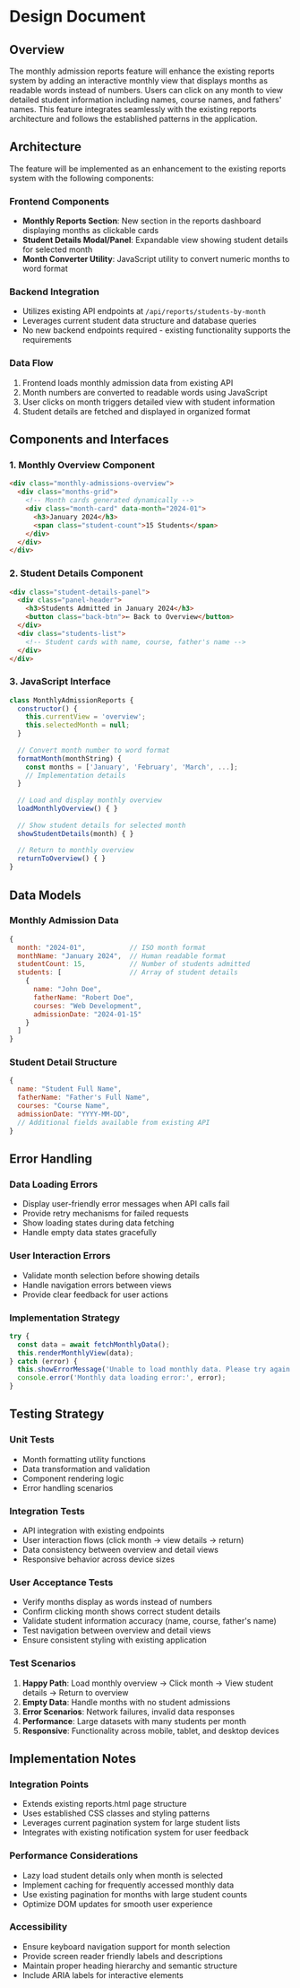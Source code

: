# Design Document

## Overview

The monthly admission reports feature will enhance the existing reports system by adding an interactive monthly view that displays months as readable words instead of numbers. Users can click on any month to view detailed student information including names, course names, and fathers' names. This feature integrates seamlessly with the existing reports architecture and follows the established patterns in the application.

## Architecture

The feature will be implemented as an enhancement to the existing reports system with the following components:

### Frontend Components
- **Monthly Reports Section**: New section in the reports dashboard displaying months as clickable cards
- **Student Details Modal/Panel**: Expandable view showing student details for selected month
- **Month Converter Utility**: JavaScript utility to convert numeric months to word format

### Backend Integration
- Utilizes existing API endpoints at `/api/reports/students-by-month`
- Leverages current student data structure and database queries
- No new backend endpoints required - existing functionality supports the requirements

### Data Flow
1. Frontend loads monthly admission data from existing API
2. Month numbers are converted to readable words using JavaScript
3. User clicks on month triggers detailed view with student information
4. Student details are fetched and displayed in organized format

## Components and Interfaces

### 1. Monthly Overview Component
```html
<div class="monthly-admissions-overview">
  <div class="months-grid">
    <!-- Month cards generated dynamically -->
    <div class="month-card" data-month="2024-01">
      <h3>January 2024</h3>
      <span class="student-count">15 Students</span>
    </div>
  </div>
</div>
```

### 2. Student Details Component
```html
<div class="student-details-panel">
  <div class="panel-header">
    <h3>Students Admitted in January 2024</h3>
    <button class="back-btn">← Back to Overview</button>
  </div>
  <div class="students-list">
    <!-- Student cards with name, course, father's name -->
  </div>
</div>
```

### 3. JavaScript Interface
```javascript
class MonthlyAdmissionReports {
  constructor() {
    this.currentView = 'overview';
    this.selectedMonth = null;
  }
  
  // Convert month number to word format
  formatMonth(monthString) {
    const months = ['January', 'February', 'March', ...];
    // Implementation details
  }
  
  // Load and display monthly overview
  loadMonthlyOverview() { }
  
  // Show student details for selected month
  showStudentDetails(month) { }
  
  // Return to monthly overview
  returnToOverview() { }
}
```

## Data Models

### Monthly Admission Data
```javascript
{
  month: "2024-01",           // ISO month format
  monthName: "January 2024",  // Human readable format
  studentCount: 15,           // Number of students admitted
  students: [                 // Array of student details
    {
      name: "John Doe",
      fatherName: "Robert Doe",
      courses: "Web Development",
      admissionDate: "2024-01-15"
    }
  ]
}
```

### Student Detail Structure
```javascript
{
  name: "Student Full Name",
  fatherName: "Father's Full Name", 
  courses: "Course Name",
  admissionDate: "YYYY-MM-DD",
  // Additional fields available from existing API
}
```

## Error Handling

### Data Loading Errors
- Display user-friendly error messages when API calls fail
- Provide retry mechanisms for failed requests
- Show loading states during data fetching
- Handle empty data states gracefully

### User Interaction Errors
- Validate month selection before showing details
- Handle navigation errors between views
- Provide clear feedback for user actions

### Implementation Strategy
```javascript
try {
  const data = await fetchMonthlyData();
  this.renderMonthlyView(data);
} catch (error) {
  this.showErrorMessage('Unable to load monthly data. Please try again.');
  console.error('Monthly data loading error:', error);
}
```

## Testing Strategy

### Unit Tests
- Month formatting utility functions
- Data transformation and validation
- Component rendering logic
- Error handling scenarios

### Integration Tests
- API integration with existing endpoints
- User interaction flows (click month → view details → return)
- Data consistency between overview and detail views
- Responsive behavior across device sizes

### User Acceptance Tests
- Verify months display as words instead of numbers
- Confirm clicking month shows correct student details
- Validate student information accuracy (name, course, father's name)
- Test navigation between overview and detail views
- Ensure consistent styling with existing application

### Test Scenarios
1. **Happy Path**: Load monthly overview → Click month → View student details → Return to overview
2. **Empty Data**: Handle months with no student admissions
3. **Error Scenarios**: Network failures, invalid data responses
4. **Performance**: Large datasets with many students per month
5. **Responsive**: Functionality across mobile, tablet, and desktop devices

## Implementation Notes

### Integration Points
- Extends existing reports.html page structure
- Uses established CSS classes and styling patterns
- Leverages current pagination system for large student lists
- Integrates with existing notification system for user feedback

### Performance Considerations
- Lazy load student details only when month is selected
- Implement caching for frequently accessed monthly data
- Use existing pagination for months with large student counts
- Optimize DOM updates for smooth user experience

### Accessibility
- Ensure keyboard navigation support for month selection
- Provide screen reader friendly labels and descriptions
- Maintain proper heading hierarchy and semantic structure
- Include ARIA labels for interactive elements
